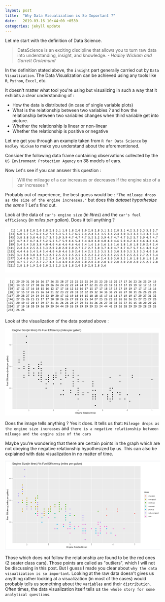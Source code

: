 ```yaml
---
layout: post
title:  "Why Data Visualization is So Important ?"
date:   2019-03-16 10:44:00 +0530
categories: jekyll update
---
```


Let me start with the definition of Data Science.

> DataScience is an exciting discipline that allows you to turn raw data into understanding,
> insight, and knowledge. - *Hadley Wickam and Garrett Grolemund*

In the definition stated above, the `insight` part generally carried out by `Data Visualization`. The Data Visualization can be achieved using any tools like `R`, `Python`, `Excel`, etc.

It doesn't matter what tool you're using but visualizing in such a way that it exhibits a clear understanding of :
- How the data is distributed (in case of single variable plots)
- What is the relationship between two variables ? and how the relationship between two variables changes when third variable get into picture.
- Whether the relationship is linear or non-linear
- Whether the relationship is positive or negative

Let me get you through an example taken from `R for Data Science` by `Hadley Wickam` to make you understand about the aforementioned.

Consider the following data frame containing observations collected by the `US Environment Protection Agency` on 38 models of cars.

Now Let's see if you can answer this question :
>Will the mileage of a car increases or decreases if the engine size of a car increases ?

Probably out of experience, the best guess would be : `"The mileage drops as the size of the engine increases."` but does this *dataset hypothesize the same* ? Let's find out.

Look at the data of `car's engine size` (*in litres*) and the `car's fuel efficiency` (*in miles per gallon*). Does it tell anything ?

![alt text](https://github.com/sathishnotes/sathishnotes.github.io/raw/master/assets/displ.png "Engine Size")

![alt text](https://github.com/sathishnotes/sathishnotes.github.io/raw/master/assets/hwy.png "Fuel Efficiency")

Look at the visualization of the data posted above :

![alt text](https://github.com/sathishnotes/sathishnotes.github.io/raw/master/assets/plot.png "Plot Engine Size Vs Fuel Efficiency")

Does the image tells anything ? Yes it does. It tells us that: `Mileage drops as the engine size increases` and `there is a negative relationship between mileage and the engine size of the cars`

Maybe you're wondering that there are certain points in the graph which are not obeying the negative relationship hypothesized by us. This can also be explained with data visualization in no matter of time.

![alt text](https://github.com/sathishnotes/sathishnotes.github.io/raw/master/assets/class.png "Plot Engine Size Vs Fuel Efficiency with reference to Class")

Those which does not follow the relationship are found to be the red ones (2 seater class cars). Those points are called as "outliers", which I will not be discussing in this post. But I guess I made you clear about `why the data visualization is so important`. Looking at the raw data doesn't gives us anything rather looking at a visualization (in most of the cases) would probably tells us something about the `variables` and their `distribution`. Often times, the data visualization itself tells us `the whole story for some analytical questions`.
